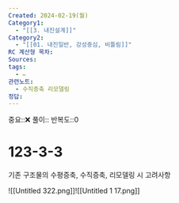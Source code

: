 ```yaml
---
Created: 2024-02-19(월)
Category1:
  - "[[3. 내진설계]]"
Category2:
  - "[[01. 내진일반, 강성중심, 비틀림]]"
RC 계산형 목차: 
Sources: 
tags:
  - ✏️
관련노트:
  - 수직증축 리모델링
정답:
---
```

중요::❌
풀이::
반복도::0
#  123-3-3



기존 구조물의 수평증축, 수직증축, 리모델링 시 고려사항

![[Untitled 322.png]]![[Untitled 1 17.png]]